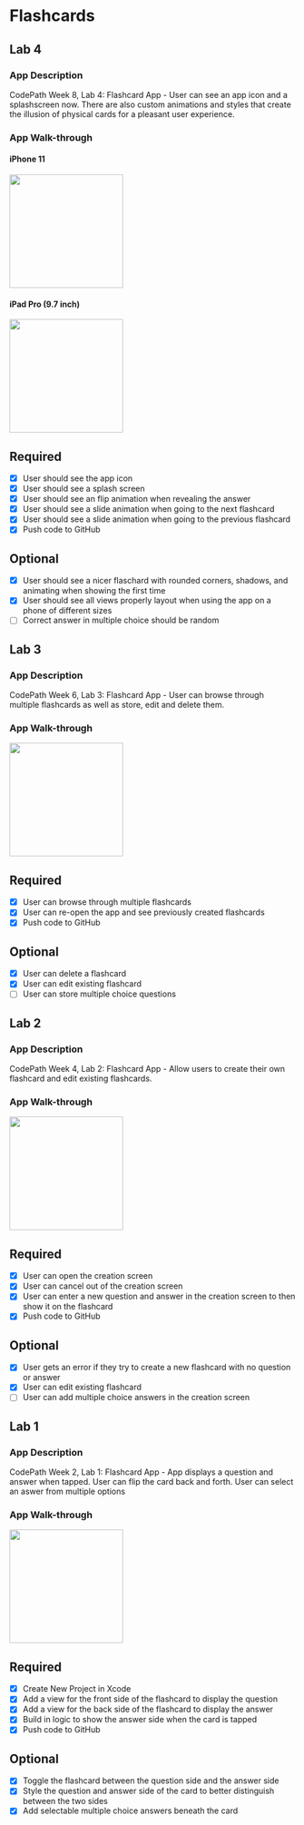 # Flashcards

## Lab 4

### App Description
CodePath Week 8, Lab 4: Flashcard App - User can see an app icon and a splashscreen now. There are also custom animations and styles that create the illusion of physical cards for a pleasant user experience. 


### App Walk-through

#### iPhone 11

<img src="https://i.imgur.com/J4ObkO7.gif" width=200><br>


#### iPad Pro (9.7 inch)

<img src="https://i.imgur.com/7GVVVy9.gif" width=200><br>


## Required
- [x] User should see the app icon 
- [x] User should see a splash screen
- [x] User should see an flip animation when revealing the answer
- [x] User should see a slide animation when going to the next flashcard
- [x] User should see a slide animation when going to the previous flashcard
- [x] Push code to GitHub

## Optional
- [x] User should see a nicer flaschard with rounded corners, shadows, and animating when showing the first time
- [x] User should see all views properly layout when using the app on a phone of different sizes
- [ ] Correct answer in multiple choice should be random

## Lab 3

### App Description
CodePath Week 6, Lab 3: Flashcard App - User can browse through multiple flashcards as well as store, edit and delete them.

### App Walk-through

<img src="https://i.imgur.com/ltsPaQy.gif" width=200><br>

## Required
- [x] User can browse through multiple flashcards
- [x] User can re-open the app and see previously created flashcards
- [x] Push code to GitHub
## Optional
- [x] User can delete a flashcard
- [x] User can edit existing flashcard
- [ ] User can store multiple choice questions

## Lab 2

### App Description
CodePath Week 4, Lab 2: Flashcard App - Allow users to create their own flashcard and edit existing flashcards. 

### App Walk-through

<img src="https://i.imgur.com/tpZ4aGk.gif" width=200><br>

## Required
- [x] User can open the creation screen
- [x] User can cancel out of the creation screen
- [x] User can enter a new question and answer in the creation screen to then show it on the flashcard
- [x] Push code to GitHub
## Optional
- [x] User gets an error if they try to create a new flashcard with no question or answer
- [x] User can edit existing flashcard
- [ ] User can add multiple choice answers in the creation screen

## Lab 1

### App Description
CodePath Week 2, Lab 1: Flashcard App - App displays a question and answer when tapped. User can flip the card back and forth. User can select an aswer from multiple options

### App Walk-through

<img src="https://i.imgur.com/35VBhT7.gif" width=200><br>

## Required
- [x] Create New Project in Xcode
- [x] Add a view for the front side of the flashcard to display the question
- [x] Add a view for the back side of the flashcard to display the answer
- [x] Build in logic to show the answer side when the card is tapped
- [x] Push code to GitHub
## Optional
- [x] Toggle the flashcard between the question side and the answer side
- [x] Style the question and answer side of the card to better distinguish between the two sides
- [x] Add selectable multiple choice answers beneath the card
